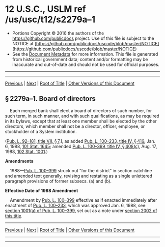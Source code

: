 ---
---

# 12 U.S.C., USLM ref /us/usc/t12/s2279a–1

* Portions Copyright © 2016 the authors of the https://github.com/publicdocs project.
  Use of this file is subject to the NOTICE at [https://github.com/publicdocs/uscode/blob/master/NOTICE](https://github.com/publicdocs/uscode/blob/master/NOTICE)
* See the [Document Metadata](././../../../../../..//README.md) for more information.
  This file is generated from historical government data; content and/or formatting may be inaccurate and out-of-date and should not be used for official purposes.

----------
----------

[Previous](./../../../../../..//us/usc/t12/ch23/schVII/ptA/m__us_usc_t12_s2279a.md) | [Next](./../../../../../..//us/usc/t12/ch23/schVII/ptA/m__us_usc_t12_s2279a–2.md) | [Root of Title](./../../../../../../) | [Other Versions of this Document](https://publicdocs.github.io/go/links?ns=uslm&ref=%2Fus%2Fusc%2Ft12%2Fs2279a%E2%80%931)

## § 2279a–1. Board of directors

    Each merged bank shall elect a board of directors of such number, for such term, in such manner, and with such qualifications, as may be required in its bylaws, except that at least one member shall be elected by the other directors, which member shall not be a director, officer, employee, or stockholder of a System institution.

([Pub. L. 92–181, title VII, § 7][/us/pl/92/181/s7].1, as added [Pub. L. 100–233, title IV, § 416][/us/pl/100/233/s416], Jan. 6, 1988, [101 Stat. 1645][/us/stat/101/1645]; amended [Pub. L. 100–399, title IV, § 408(c)][/us/pl/100/399/s408/c], Aug. 17, 1988, [102 Stat. 1001][/us/stat/102/1001].)

 __Amendments__ 

    1988—[Pub. L. 100–399][/us/pl/100/399] struck out “for the district” in section catchline and amended text generally, revising and restating as a single unlettered paragraph provisions of former subsecs. (a) and (b).

 __Effective Date of 1988 Amendment__ 

    Amendment by [Pub. L. 100–399][/us/pl/100/399] effective as if enacted immediately after enactment of [Pub. L. 100–233][/us/pl/100/233], which was approved Jan. 6, 1988, see [section 1001(a) of Pub. L. 100–399][/us/pl/100/399/s1001/a], set out as a note under [section 2002 of this title][/us/usc/t12/s2002].

----------

[Previous](./../../../../../..//us/usc/t12/ch23/schVII/ptA/m__us_usc_t12_s2279a.md) | [Next](./../../../../../..//us/usc/t12/ch23/schVII/ptA/m__us_usc_t12_s2279a–2.md) | [Root of Title](./../../../../../../) | [Other Versions of this Document](https://publicdocs.github.io/go/links?ns=uslm&ref=%2Fus%2Fusc%2Ft12%2Fs2279a%E2%80%931)

----------
----------

[/us/pl/92/181/s7]: https://publicdocs.github.io/go/links?ns=uslm&ref=%2Fus%2Fpl%2F92%2F181%2Fs7
[/us/pl/100/233/s416]: https://publicdocs.github.io/go/links?ns=uslm&ref=%2Fus%2Fpl%2F100%2F233%2Fs416
[/us/stat/101/1645]: https://publicdocs.github.io/go/links?ns=uslm&ref=%2Fus%2Fstat%2F101%2F1645
[/us/pl/100/399/s408/c]: https://publicdocs.github.io/go/links?ns=uslm&ref=%2Fus%2Fpl%2F100%2F399%2Fs408%2Fc
[/us/stat/102/1001]: https://publicdocs.github.io/go/links?ns=uslm&ref=%2Fus%2Fstat%2F102%2F1001
[/us/pl/100/399]: https://publicdocs.github.io/go/links?ns=uslm&ref=%2Fus%2Fpl%2F100%2F399
[/us/pl/100/399]: https://publicdocs.github.io/go/links?ns=uslm&ref=%2Fus%2Fpl%2F100%2F399
[/us/pl/100/233]: https://publicdocs.github.io/go/links?ns=uslm&ref=%2Fus%2Fpl%2F100%2F233
[/us/pl/100/399/s1001/a]: https://publicdocs.github.io/go/links?ns=uslm&ref=%2Fus%2Fpl%2F100%2F399%2Fs1001%2Fa
[/us/usc/t12/s2002]: https://publicdocs.github.io/go/links?ns=uslm&ref=%2Fus%2Fusc%2Ft12%2Fs2002


